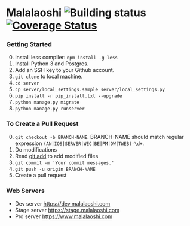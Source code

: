 # Malalaoshi ![Building status](https://travis-ci.org/malaonline/Server.svg?branch=master) [![Coverage Status](https://coveralls.io/repos/github/malaonline/Server/badge.svg?branch=master)](https://coveralls.io/github/malaonline/Server?branch=master)

### Getting Started

0. Install less compiler: `npm install -g less`
1. Install Python 3 and Postgres.
2. Add an SSH key to your Github account.
3. `git clone` to local machine.
4. `cd server`
5. `cp server/local_settings.sample server/local_settings.py`
6. `pip install -r pip_install.txt --upgrade`
7. `python manage.py migrate`
8. `python manage.py runserver`

### To Create a Pull Request

0. `git checkout -b BRANCH-NAME`. BRANCH-NAME should match regular expression `(AN|IOS|SERVER|WEC|BE|PM|OW|TWEB)-\d+`.
1. Do modifications
2. Read [git add](https://confluence.atlassian.com/bitbucket/add-an-ssh-key-to-an-account-302811853.html) to add modified files
3. `git commit -m 'Your commit messages.'`
4. `git push -u origin BRANCH-NAME`
5. Create a pull request

### Web Servers

- Dev server <https://dev.malalaoshi.com>
- Stage server <https://stage.malalaoshi.com>
- Prd server <https://www.malalaoshi.com>
